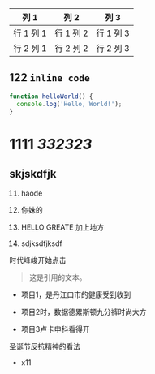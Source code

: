 | 列 1 | 列 2 | 列 3 |
| --- | --- | --- |
| 行 1 列 1 | 行 1 列 2 | 行 1 列 3 |
| 行 2 列 1 | 行 2 列 2 | 行 2 列 3 |

## 122 `inline code`

```javascript
function helloWorld() {
  console.log('Hello, World!');
}
```

# 1111 *332323*

## skjskdfjk
11. haode 
22. 你妹的
3. HELLO
GREATE
加上地方

4. sdjksdfjksdf

时代峰峻开始点击

> 这是引用的文本。


- 项目1，是丹江口市的健康受到收到
- 项目2时，数据德累斯顿九分裤时尚大方

- 项目3卢卡申科看得开

圣诞节反抗精神的看法

- x11

